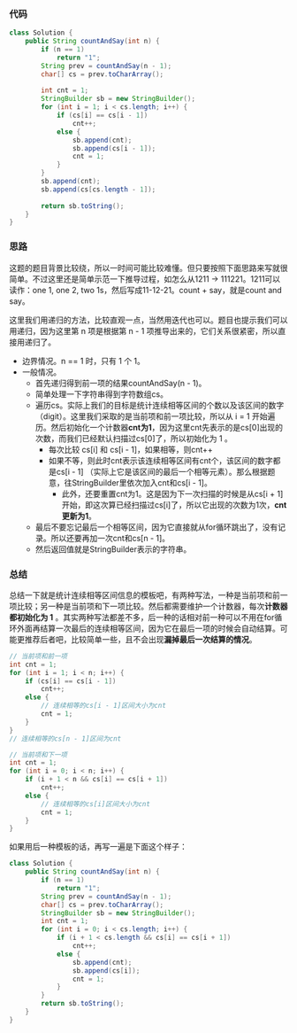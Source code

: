 ### 代码

``` java
class Solution {
    public String countAndSay(int n) {
        if (n == 1)
            return "1";
        String prev = countAndSay(n - 1);
        char[] cs = prev.toCharArray();
        
        int cnt = 1;
        StringBuilder sb = new StringBuilder();
        for (int i = 1; i < cs.length; i++) {
            if (cs[i] == cs[i - 1])
                cnt++;
            else {
                sb.append(cnt);
                sb.append(cs[i - 1]);
                cnt = 1;
            }
        }
        sb.append(cnt);
        sb.append(cs[cs.length - 1]);
        
        return sb.toString();
    }
}
```



### 思路

这题的题目背景比较绕，所以一时间可能比较难懂。但只要按照下面思路来写就很简单。不过这里还是简单示范一下推导过程，如怎么从1211 -> 111221。1211可以读作：one 1, one 2, two 1s，然后写成11-12-21。count + say，就是count and say。

这里我们用递归的方法，比较直观一点，当然用迭代也可以。题目也提示我们可以用递归，因为这里第 n 项是根据第 n - 1 项推导出来的，它们关系很紧密，所以直接用递归了。

* 边界情况。n == 1 时，只有 1 个 1。
* 一般情况。
  * 首先递归得到前一项的结果countAndSay(n - 1)。
  * 简单处理一下字符串得到字符数组cs。
  * 遍历cs。实际上我们的目标是统计连续相等区间的个数以及该区间的数字（digit）。这里我们采取的是当前项和前一项比较，所以从 i = 1 开始遍历。然后初始化一个计数器**cnt为1**，因为这里cnt先表示的是cs[0]出现的次数，而我们已经默认扫描过cs[0]了，所以初始化为 1 。
    * 每次比较 cs[i] 和 cs[i - 1]，如果相等，则cnt++
    * 如果不等，则此时cnt表示该连续相等区间有cnt个，该区间的数字都是cs[i - 1] （实际上它是该区间的最后一个相等元素）。那么根据题意，往StringBuilder里依次加入cnt和cs[i - 1]。
      * 此外，还要重置cnt为1。这是因为下一次扫描的时候是从cs[i + 1]开始，即这次算已经扫描过cs[i]了，所以它出现的次数为1次，**cnt更新为1**。
  * 最后不要忘记最后一个相等区间，因为它直接就从for循环跳出了，没有记录。所以还要再加一次cnt和cs[n - 1]。
  * 然后返回值就是StringBuilder表示的字符串。



### 总结

总结一下就是统计连续相等区间信息的模板吧，有两种写法，一种是当前项和前一项比较；另一种是当前项和下一项比较。然后都需要维护一个计数器，每次**计数器都初始化为 1** 。其实两种写法都差不多，后一种的话相对前一种可以不用在for循环外面再结算一次最后的连续相等区间，因为它在最后一项的时候会自动结算。可能更推荐后者吧，比较简单一些，且不会出现**漏掉最后一次结算的情况**。

``` java
// 当前项和前一项
int cnt = 1;
for (int i = 1; i < n; i++) {
    if (cs[i] == cs[i - 1])
        cnt++;
    else {
        // 连续相等的cs[i - 1]区间大小为cnt
        cnt = 1;
    }
}
// 连续相等的cs[n - 1]区间为cnt

// 当前项和下一项
int cnt = 1;
for (int i = 0; i < n; i++) {
    if (i + 1 < n && cs[i] == cs[i + 1])
        cnt++;
    else {
        // 连续相等的cs[i]区间大小为cnt
        cnt = 1;
    }
}
```

如果用后一种模板的话，再写一遍是下面这个样子：

``` java
class Solution {
    public String countAndSay(int n) {
        if (n == 1)
            return "1";
        String prev = countAndSay(n - 1);
        char[] cs = prev.toCharArray();
        StringBuilder sb = new StringBuilder();
        int cnt = 1;
        for (int i = 0; i < cs.length; i++) {
            if (i + 1 < cs.length && cs[i] == cs[i + 1])
                cnt++;
            else {
                sb.append(cnt);
                sb.append(cs[i]);
                cnt = 1;
            }
        }
        return sb.toString();
    }
}
```

